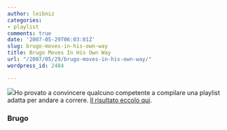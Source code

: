 ```yaml
---
author: leibniz
categories:
- playlist
comments: true
date: '2007-05-29T06:03:01Z'
slug: brugo-moves-in-his-own-way
title: Brugo Moves In His Own Way
url: "/2007/05/29/brugo-moves-in-his-own-way/"
wordpress_id: 2484

---
```

![](http://www.leibniz-blogs.it/gallery/brugolist.gif)Ho provato a convincere qualcuno competente a compilare una playlist adatta per andare a correre. [Il risultato eccolo qui](http://www.bloggers.it/Ugo/playlist-per-correre/leibniz/playlist.htm).


### Brugo
